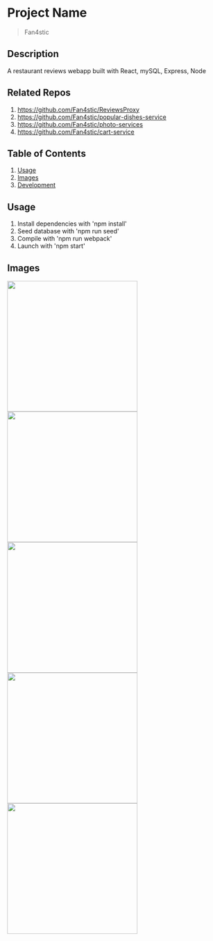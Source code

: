 # Project Name

> Fan4stic

## Description 

A restaurant reviews webapp built with React, mySQL, Express, Node

## Related Repos

1. https://github.com/Fan4stic/ReviewsProxy
1. https://github.com/Fan4stic/popular-dishes-service
1. https://github.com/Fan4stic/photo-services
1. https://github.com/Fan4stic/cart-service


## Table of Contents

1. [Usage](#Usage)
1. [Images](#Images)
1. [Development](#development)

## Usage

1. Install dependencies with 'npm install'
1. Seed database with 'npm run seed'
1. Compile with 'npm run webpack'
1. Launch with 'npm start'

## Images

<div>
  <img src="https://readmeimages.s3-us-west-1.amazonaws.com/reviewsTop" height=300 width=300 />
  <img src="https://readmeimages.s3-us-west-1.amazonaws.com/onephotorev" height=300 width=300/>
  <img src="https://readmeimages.s3-us-west-1.amazonaws.com/revpaginated" height=300 width=300/>
  <img src="https://readmeimages.s3-us-west-1.amazonaws.com/twophotorev" height=300 width=300/>
  <img src="https://readmeimages.s3-us-west-1.amazonaws.com/threephotorev" height=300 width=300/>
</div>
